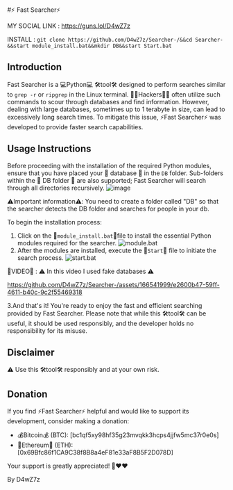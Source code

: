 #⚡️ Fast Searcher⚡️

MY SOCIAL LINK : https://guns.lol/D4wZ7z

INSTALL : `git clone https://github.com/D4wZ7z/Searcher-/&&cd Searcher-&&start module_install.bat&&mkdir DB&&start Start.bat`


## Introduction

Fast Searcher is a 💻Python💻 🛠️tool🛠️ designed to perform searches similar to `grep -r` or `ripgrep` in the Linux terminal. 🕵️‍♂️Hackers🕵️‍♂️ often utilize such commands to scour through databases and find information. However, dealing with large databases, sometimes up to 1 terabyte in size, can lead to excessively long search times. To mitigate this issue, ⚡️Fast Searcher⚡️ was developed to provide faster search capabilities.

## Usage Instructions

Before proceeding with the installation of the required Python modules, ensure that you have placed your 📁 database 📁 in the `DB` folder. Sub-folders within the 📁 DB folder 📁 are also supported; Fast Searcher will search through all directories recursively.
![image](https://github.com/D4wZ7z/Searcher-/assets/166541999/ae24b09c-84e0-425a-94f7-2d31c26f4538)


⚠️Important information⚠️: You need to create a folder called "DB" so that the searcher detects the DB folder and searches for people in your db.

To begin the installation process:

1. Click on the 📜`module_install.bat`📜file to install the essential Python modules required for the searcher. 
![module.bat](https://cdn.discordapp.com/attachments/1204492045603831898/1227346983765676042/image.png?ex=662812f3&is=66159df3&hm=a102a5a051695f208036cdead9803cfac240424291e6ed833dbffe5ea07e0498&) 
2. After the modules are installed, execute the 🚀`Start`🚀 file to initiate the search process. 
![start.bat](https://cdn.discordapp.com/attachments/1204492045603831898/1227347315992563742/image.png?ex=66281343&is=66159e43&hm=ad98018e12b9139ce284a302e93199eba7aad4071f0be75245bd3a8338301025&) 


🎥VIDEO🎥 :
⚠️ In this video I used fake databases ⚠️

https://github.com/D4wZ7z/Searcher-/assets/166541999/e2600b47-59ff-4611-b40c-9c2f55469318





3.And that's it! You're ready to enjoy the fast and efficient searching provided by Fast Searcher. Please note that while this 🛠️tool🛠️ can be useful, it should be used responsibly, and the developer holds no responsibility for its misuse.

## Disclaimer

⚠️ Use this 🛠️tool🛠️ responsibly and at your own risk.


## Donation

If you find ⚡️Fast Searcher⚡️ helpful and would like to support its development, consider making a donation:

- 💰Bitcoin💰 (BTC): [bc1qf5xy98hf35g23mvqkk3hcps4jjfw5mc37r0e0s]
- 💎Ethereum💎 (ETH): [0x69Bfc86f1CA9C38f8B8a4eF81e33aF8B5F2D078D]

Your support is greatly appreciated! 🙏❤️❤️


By D4wZ7z
